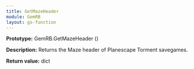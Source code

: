 ```yaml
---
title: GetMazeHeader
module: GemRB
layout: gs-function
---
```


**Prototype:** GemRB.GetMazeHeader ()

**Description:** Returns the Maze header of Planescape Torment savegames.

**Return value:** dict
